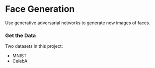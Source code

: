 # Face Generation
Use generative adversarial networks to generate new images of faces.
### Get the Data
Two datasets in this project:
- MNIST
- CelebA